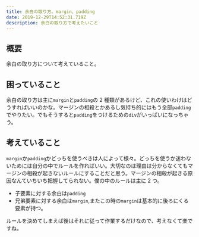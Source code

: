 ```yaml
---
title: 余白の取り方。margin、padding
date: 2019-12-29T14:52:31.719Z
description: 余白の取り方で考えたいこと
---
```


## 概要

余白の取り方について考えていること。

## 困っていること

余白の取り方は主に`margin`と`padding`の 2 種類があるけど、これの使いわけはどうすればいいのかな。マージンの相殺とかあるし気持ち的にはもう全部`padding`でやりたい。でもそうすると`padding`をつけるための`div`がいっぱいになっちゃう。

## 考えていること

`margin`か`padding`かどっちを使うべきは人によって様々。どっちを使うか迷わないためには自分の中でルールを作ればいい。大切なのは理由は分からなくてもマージンの相殺が起きないルールにすることだと思う。マージンの相殺が起きる原因なんていちいち把握してられない。僕の中のルールは主に 2 つ。

- 子要素に対する余白は`padding`
- 兄弟要素に対する余白は`margin`,またこの時の`margin`は基本的に後ろにくる要素が持つ。

ルールを決めてしまえば後はそれに従って作業するだけなので、考えなくて楽ですね。
